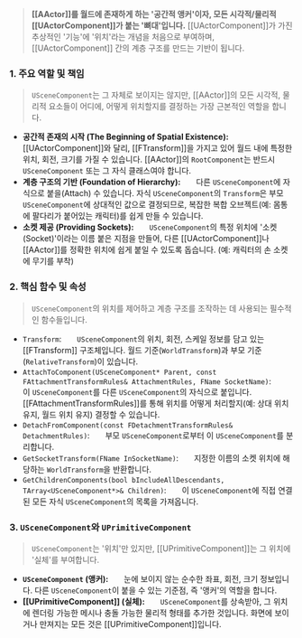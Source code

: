 
> **[[AActor]]를 월드에 존재하게 하는 '공간적 앵커'이자, 모든 시각적/물리적 [[UActorComponent]]가 붙는 '뼈대'입니다.** [[UActorComponent]]가 가진 추상적인 '기능'에 '위치'라는 개념을 처음으로 부여하며, [[UActorComponent]] 간의 계층 구조를 만드는 기반이 됩니다.

### **1. 주요 역할 및 책임**
> `USceneComponent`는 그 자체로 보이지는 않지만, [[AActor]]의 모든 시각적, 물리적 요소들이 어디에, 어떻게 위치할지를 결정하는 가장 근본적인 역할을 합니다.
* **공간적 존재의 시작 (The Beginning of Spatial Existence):**
      [[UActorComponent]]와 달리, [[FTransform]]을 가지고 있어 월드 내에 특정한 위치, 회전, 크기를 가질 수 있습니다. [[AActor]]의 `RootComponent`는 반드시 `USceneComponent` 또는 그 자식 클래스여야 합니다.
* **계층 구조의 기반 (Foundation of Hierarchy):**
      다른 `USceneComponent`에 자식으로 붙을(Attach) 수 있습니다. 자식 `USceneComponent`의 `Transform`은 부모 `USceneComponent`에 상대적인 값으로 결정되므로, 복잡한 복합 오브젝트(예: 몸통에 팔다리가 붙어있는 캐릭터)를 쉽게 만들 수 있습니다.
* **소켓 제공 (Providing Sockets):**
      `USceneComponent`의 특정 위치에 '소켓(Socket)'이라는 이름 붙은 지점을 만들어, 다른 [[UActorComponent]]나 [[AActor]]를 정확한 위치에 쉽게 붙일 수 있도록 돕습니다. (예: 캐릭터의 손 소켓에 무기를 부착)

### **2. 핵심 함수 및 속성**
> `USceneComponent`의 위치를 제어하고 계층 구조를 조작하는 데 사용되는 필수적인 함수들입니다.
* `Transform`:
      `USceneComponent`의 위치, 회전, 스케일 정보를 담고 있는 [[FTransform]] 구조체입니다. 월드 기준(`WorldTransform`)과 부모 기준(`RelativeTransform`)이 있습니다.
* `AttachToComponent(USceneComponent* Parent, const FAttachmentTransformRules& AttachmentRules, FName SocketName)`:
      이 `USceneComponent`를 다른 `USceneComponent`의 자식으로 붙입니다. [[FAttachmentTransformRules]]를 통해 위치를 어떻게 처리할지(예: 상대 위치 유지, 월드 위치 유지) 결정할 수 있습니다.
* `DetachFromComponent(const FDetachmentTransformRules& DetachmentRules)`:
      부모 `USceneComponent`로부터 이 `USceneComponent`를 분리합니다.
* `GetSocketTransform(FName InSocketName)`:
      지정한 이름의 소켓 위치에 해당하는 `WorldTransform`을 반환합니다.
* `GetChildrenComponents(bool bIncludeAllDescendants, TArray<USceneComponent*>& Children)`:
      이 `USceneComponent`에 직접 연결된 모든 자식 `USceneComponent`의 목록을 가져옵니다.

### **3. `USceneComponent`와 `UPrimitiveComponent`**
> `USceneComponent`는 '위치'만 있지만, [[UPrimitiveComponent]]는 그 위치에 '실체'를 부여합니다.
* **`USceneComponent` (앵커):**
      눈에 보이지 않는 순수한 좌표, 회전, 크기 정보입니다. 다른 `USceneComponent`이 붙을 수 있는 기준점, 즉 '앵커'의 역할을 합니다.
* **[[UPrimitiveComponent]] (실체):**
      `USceneComponent`를 상속받아, 그 위치에 렌더링 가능한 메시나 충돌 가능한 물리적 형태를 추가한 것입니다. 화면에 보이거나 만져지는 모든 것은 [[UPrimitiveComponent]]입니다.
